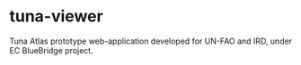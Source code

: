 # tuna-viewer

Tuna Atlas prototype web-application developed for UN-FAO and IRD, under EC BlueBridge project.


